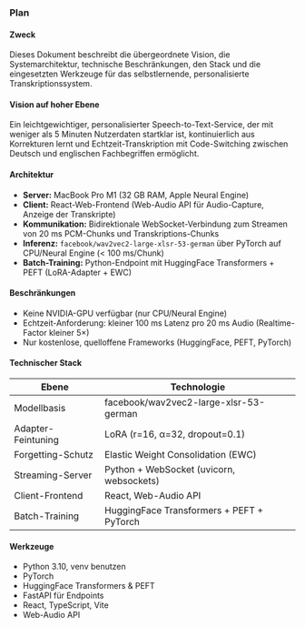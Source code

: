 ### Plan

#### Zweck
Dieses Dokument beschreibt die übergeordnete Vision, die Systemarchitektur, technische Beschränkungen, den Stack und die eingesetzten Werkzeuge für das selbstlernende, personalisierte Transkriptionssystem.

#### Vision auf hoher Ebene
Ein leichtgewichtiger, personalisierter Speech-to-Text-Service, der mit weniger als 5 Minuten Nutzerdaten startklar ist, kontinuierlich aus Korrekturen lernt und Echtzeit-Transkription mit Code-Switching zwischen Deutsch und englischen Fachbegriffen ermöglicht.

#### Architektur
- **Server:** MacBook Pro M1 (32 GB RAM, Apple Neural Engine)  
- **Client:** React-Web-Frontend (Web-Audio API für Audio-Capture, Anzeige der Transkripte)  
- **Kommunikation:** Bidirektionale WebSocket-Verbindung zum Streamen von 20 ms PCM-Chunks und Transkriptions-Chunks  
- **Inferenz:** `facebook/wav2vec2-large-xlsr-53-german` über PyTorch auf CPU/Neural Engine (< 100 ms/Chunk)  
- **Batch-Training:** Python-Endpoint mit HuggingFace Transformers + PEFT (LoRA-Adapter + EWC)

#### Beschränkungen
- Keine NVIDIA-GPU verfügbar (nur CPU/Neural Engine)  
- Echtzeit-Anforderung: kleiner 100 ms Latenz pro 20 ms Audio (Realtime-Factor kleiner 5×)  
- Nur kostenlose, quelloffene Frameworks (HuggingFace, PEFT, PyTorch)  

#### Technischer Stack
| Ebene               | Technologie                                    |
|---------------------|------------------------------------------------|
| Modellbasis         | facebook/wav2vec2-large-xlsr-53-german         |
| Adapter-Feintuning  | LoRA (r=16, α=32, dropout=0.1)                 |
| Forgetting-Schutz   | Elastic Weight Consolidation (EWC)             |
| Streaming-Server    | Python + WebSocket (uvicorn, websockets)       |
| Client-Frontend     | React, Web-Audio API                           |
| Batch-Training      | HuggingFace Transformers + PEFT + PyTorch      |

#### Werkzeuge
- Python 3.10, venv benutzen
- PyTorch  
- HuggingFace Transformers & PEFT  
- FastAPI für Endpoints  
- React, TypeScript, Vite
- Web-Audio API  
